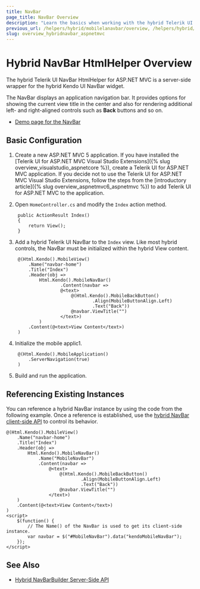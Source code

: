 ```yaml
---
title: NavBar
page_title: NavBar Overview
description: "Learn the basics when working with the hybrid Telerik UI NavBar HtmlHelper for ASP.NET MVC."
previous_url: /helpers/hybrid/mobilelanavbar/overview, /helpers/hybrid/mobilenavbar
slug: overview_hybridnavbar_aspnetmvc
---
```


# Hybrid NavBar HtmlHelper Overview

The hybrid Telerik UI NavBar HtmlHelper for ASP.NET MVC is a server-side wrapper for the hybrid Kendo UI NavBar widget.

The NavBar displays an application navigation bar. It provides options for showing the current view title in the center and also for rendering additional left- and right-aligned controls such as **Back** buttons and so on.

* [Demo page for the NavBar](https://demos.telerik.com/kendo-ui/m/index#navbar/index)

## Basic Configuration

1. Create a new ASP.NET MVC 5 application. If you have installed the [Telerik UI for ASP.NET MVC Visual Studio Extensions]({% slug overview_visualstudio_aspnetcore %}), create a Telerik UI for ASP.NET MVC application. If you decide not to use the Telerik UI for ASP.NET MVC Visual Studio Extensions, follow the steps from the [introductory article]({% slug overview_aspnetmvc6_aspnetmvc %}) to add Telerik UI for ASP.NET MVC to the application.
1. Open `HomeController.cs` and modify the `Index` action method.

        public ActionResult Index()
        {
            return View();
        }

1. Add a hybrid Telerik UI NavBar to the `Index` view. Like most hybrid controls, the NavBar must be initialized within the hybrid View content.

        @(Html.Kendo().MobileView()
            .Name("navbar-home")
            .Title("Index")
            .Header(obj =>
                Html.Kendo().MobileNavBar()
                        .Content(navbar =>
                        @<text>
                            @(Html.Kendo().MobileBackButton()
                                    .Align(MobileButtonAlign.Left)
                                    .Text("Back"))
                            @navbar.ViewTitle("")
                        </text>)
                )
            .Content(@<text>View Content</text>)
        )

1. Initialize the mobile applic1.

        @(Html.Kendo().MobileApplication()
            .ServerNavigation(true)
        )

1. Build and run the application.

## Referencing Existing Instances

You can reference a hybrid NavBar instance by using the code from the following example. Once a reference is established, use the [hybrid NavBar client-side API](https://docs.telerik.com/kendo-ui/api/javascript/mobile/ui/navbar#methods) to control its behavior.

    @(Html.Kendo().MobileView()
        .Name("navbar-home")
        .Title("Index")
        .Header(obj =>
            Html.Kendo().MobileNavBar()
                .Name("MobileNavBar")
                .Content(navbar =>
                    @<text>
                        @(Html.Kendo().MobileBackButton()
                                .Align(MobileButtonAlign.Left)
                                .Text("Back"))
                        @navbar.ViewTitle("")
                    </text>)
        )
        .Content(@<text>View Content</text>)
    )
    <script>
        $(function() {
            // The Name() of the NavBar is used to get its client-side instance.
            var navbar = $("#MobileNavBar").data("kendoMobileNavBar");
        });
    </script>

## See Also

* [Hybrid NavBarBuilder Server-Side API](https://docs.telerik.com/aspnet-mvc/api/Kendo.Mvc.UI.Fluent/MobileNavBarBuilder)
